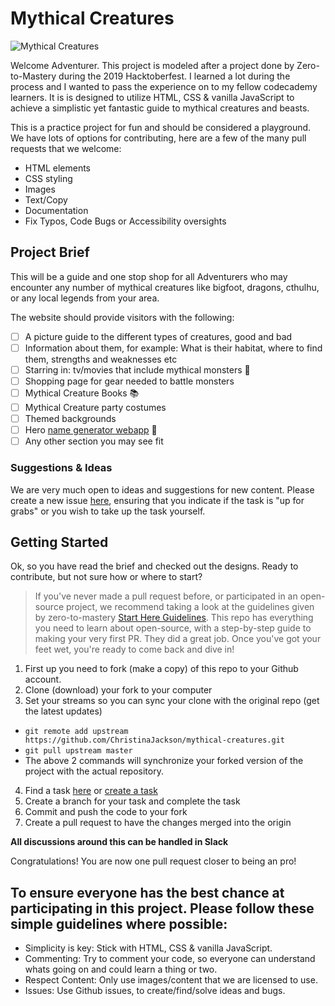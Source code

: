 # Mythical Creatures

![Mythical Creatures](https://storage.needpix.com/rsynced_images/dragon-face-1506961042BLW.jpg)

Welcome Adventurer. This project is modeled after a project done by Zero-to-Mastery during the 2019 Hacktoberfest. I learned a lot during the process and I wanted to pass the experience on to my fellow codecademy learners. It is is designed to utilize HTML, CSS & vanilla JavaScript to achieve a simplistic yet fantastic guide to mythical creatures and beasts.

This is a practice project for fun and should be considered a playground. We have lots of options for contributing, here are a few of the many pull requests that we welcome:

- HTML elements
- CSS styling
- Images
- Text/Copy
- Documentation
- Fix Typos, Code Bugs or Accessibility oversights

## Project Brief
This will be a guide and one stop shop for all Adventurers who may encounter any number of mythical creatures like bigfoot, dragons, cthulhu, or any local legends from your area. 

The website should provide visitors with the following:

- [ ] A picture guide to the different types of creatures, good and bad
- [ ] Information about them, for example: What is their habitat, where to find them, strengths and weaknesses etc 
- [ ] Starring in: tv/movies that include mythical monsters 🎥
- [ ] Shopping page for gear needed to battle monsters
- [ ] Mythical Creature Books 📚
- [ ] Mythical Creature party costumes
- [ ] Themed backgrounds
- [ ] Hero [name generator webapp](https://www.google.com/search?client=firefox-b-1-d&q=hero+name+generator) 📱
- [ ] Any other section you may see fit

### Suggestions & Ideas

We are very much open to ideas and suggestions for new content. Please create a new issue [here](https://github.com/zero-to-mastery/Santafied/issues), ensuring that you indicate if the task is "up for grabs" or you wish to take up the task yourself.

## Getting Started

Ok, so you have read the brief and checked out the designs. Ready to contribute, but not sure how or where to start?

> If you've never made a pull request before, or participated in an open-source project, we recommend taking a look at the guidelines given by zero-to-mastery [Start Here Guidelines](https://github.com/zero-to-mastery/start-here-guidelines). This repo has everything you need to learn about open-source, with a step-by-step guide to making your very first PR. They did a great job.
> Once you've got your feet wet, you're ready to come back and dive in!

1. First up you need to fork (make a copy) of this repo to your Github account.
2. Clone (download) your fork to your computer
3. Set your streams so you can sync your clone with the original repo (get the latest updates)

- `git remote add upstream https://github.com/ChristinaJackson/mythical-creatures.git`
- `git pull upstream master`
- The above 2 commands will synchronize your forked version of the project with the actual repository.

4. Find a task [here](https://github.com/ChristinaJackson/mythical-creatures/projects/1) or [create a task](https://github.com/ChristinaJackson/mythical-creatures/issues)
5. Create a branch for your task and complete the task
6. Commit and push the code to your fork
7. Create a pull request to have the changes merged into the origin

**All discussions around this can be handled in Slack**

Congratulations! You are now one pull request closer to being an pro!

## To ensure everyone has the best chance at participating in this project. Please follow these simple guidelines where possible:

- Simplicity is key: Stick with HTML, CSS & vanilla JavaScript.
- Commenting: Try to comment your code, so everyone can understand whats going on and could learn a thing or two.
- Respect Content: Only use images/content that we are licensed to use.
- Issues: Use Github issues, to create/find/solve ideas and bugs.

